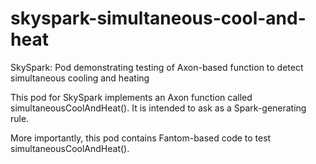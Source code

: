 # skyspark-simultaneous-cool-and-heat
SkySpark: Pod demonstrating testing of Axon-based function to detect simultaneous cooling and heating

This pod for SkySpark implements an Axon function called simultaneousCoolAndHeat().  It is intended to ask as a Spark-generating rule.

More importantly, this pod contains Fantom-based code to test simultaneousCoolAndHeat().
